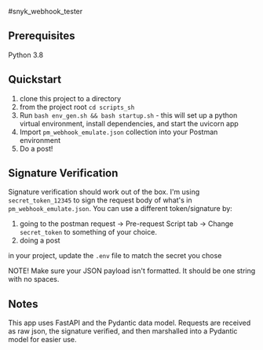 #snyk_webhook_tester

## Prerequisites
Python 3.8

## Quickstart
1) clone this project to a directory
2) from the project root `cd scripts_sh`
3) Run `bash env_gen.sh && bash startup.sh` - this will set up a python virtual environment, install dependencies, and start the uvicorn app
4) Import `pm_webhook_emulate.json` collection into your Postman environment
5) Do a post!

## Signature Verification
Signature verification should work out of the box. I'm using `secret_token_12345` to sign the request body of what's in `pm_webhook_emulate.json`.
You can use a different token/signature by:
1) going to the postman request -> Pre-request Script tab -> Change `secret_token` to something of your choice.
2) doing a post

in your project, update the `.env` file to match the secret you chose

NOTE! Make sure your JSON payload isn't formatted. It should be one string with no spaces. 


## Notes
This app uses FastAPI and the Pydantic data model. Requests are received as raw json, the signature verified, and then marshalled into a Pydantic model
for easier use.
